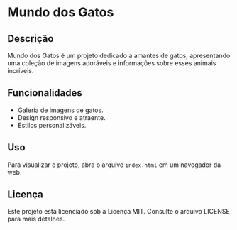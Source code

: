 # Mundo dos Gatos

## Descrição
Mundo dos Gatos é um projeto dedicado a amantes de gatos, apresentando uma coleção de imagens adoráveis e informações sobre esses animais incríveis.

## Funcionalidades
- Galeria de imagens de gatos.
- Design responsivo e atraente.
- Estilos personalizáveis.

## Uso
Para visualizar o projeto, abra o arquivo `index.html` em um navegador da web.

## Licença
Este projeto está licenciado sob a Licença MIT. Consulte o arquivo LICENSE para mais detalhes.
